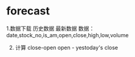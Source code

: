 # forecast

1.数据下载
    历史数据
    最新数据
数据：date,stock_no,is_am,open,close,high,low,volume

2. 计算
close-open
open - yestoday's close 
